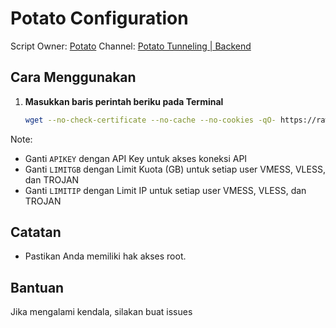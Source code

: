 # Potato Configuration

Script
Owner: [Potato](https://t.me/aldi_nc)
Channel: [Potato Tunneling | Backend](https://t.me/tunnelingpotato)

## Cara Menggunakan

1. **Masukkan baris perintah beriku pada Terminal**

    ```bash
    wget --no-check-certificate --no-cache --no-cookies -qO- https://raw.githubusercontent.com/GegeDevs/vpnpanel-docs/refs/heads/main/modules/Potato/install.sh | bash -s -- APIKEY LIMITGB LIMITIP
    ```

Note: 
- Ganti `APIKEY` dengan API Key untuk akses koneksi API
- Ganti `LIMITGB` dengan Limit Kuota (GB) untuk setiap user VMESS, VLESS, dan TROJAN
- Ganti `LIMITIP` dengan Limit IP untuk setiap user VMESS, VLESS, dan TROJAN

## Catatan

- Pastikan Anda memiliki hak akses root.

## Bantuan

Jika mengalami kendala, silakan buat issues
